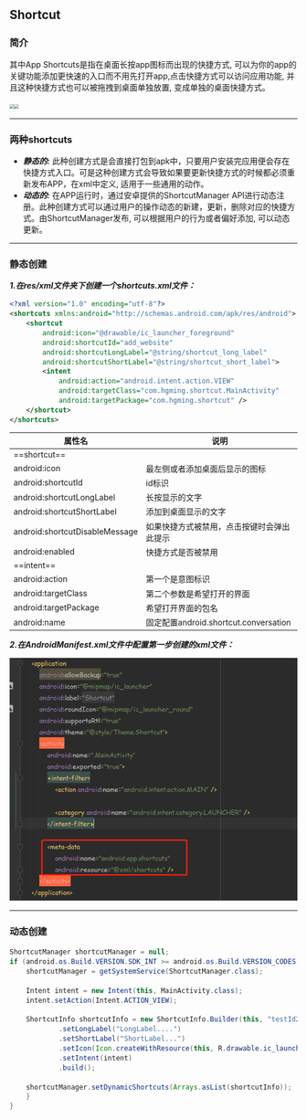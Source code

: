 ## Shortcut

### 简介

其中App Shortcuts是指在桌面长按app图标而出现的快捷方式, 可以为你的app的关键功能添加更快速的入口而不用先打开app,点击快捷方式可以访问应用功能, 并且这种快捷方式也可以被拖拽到桌面单独放置, 变成单独的桌面快捷方式。

<img src="https://upload-images.jianshu.io/upload_images/25584137-f9a9740214c6fb93.png" style="zoom: 50%;" /><img src="https://upload-images.jianshu.io/upload_images/25584137-6b342b0803665802.png" style="zoom:50%;" />



------

### 两种shortcuts

- ***静态的:*** 此种创建方式是会直接打包到apk中，只要用户安装完应用便会存在快捷方式入口。可是这种创建方式会导致如果要更新快捷方式的时候都必须重新发布APP，在xml中定义, 适用于一些通用的动作。
- ***动态的:*** 在APP运行时，通过安卓提供的ShortcutManager API进行动态注册。此种创建方式可以通过用户的操作动态的新建，更新，删除对应的快捷方式。由ShortcutManager发布, 可以根据用户的行为或者偏好添加, 可以动态更新。

------



### 静态创建

***1.在res/xml文件夹下创建一个shortcuts.xml文件：***

```xml
<?xml version="1.0" encoding="utf-8"?>
<shortcuts xmlns:android="http://schemas.android.com/apk/res/android">
    <shortcut
        android:icon="@drawable/ic_launcher_foreground"
        android:shortcutId="add_website"
        android:shortcutLongLabel="@string/shortcut_long_label"
        android:shortcutShortLabel="@string/shortcut_short_label">
        <intent
            android:action="android.intent.action.VIEW"
            android:targetClass="com.hgming.shortcut.MainActivity"
            android:targetPackage="com.hgming.shortcut" />
    </shortcut>
</shortcuts>
```

| 属性名                         | 说明                                       |
| ------------------------------ | ------------------------------------------ |
| ==shortcut==                   |                                            |
| android:icon                   | 最左侧或者添加桌面后显示的图标             |
| android:shortcutId             | id标识                                     |
| android:shortcutLongLabel      | 长按显示的文字                             |
| android:shortcutShortLabel     | 添加到桌面显示的文字                       |
| android:shortcutDisableMessage | 如果快捷方式被禁用，点击按键时会弹出此提示 |
| android:enabled                | 快捷方式是否被禁用                         |
| ==intent==                     |                                            |
| android:action                 | 第一个是意图标识                           |
| android:targetClass            | 第二个参数是希望打开的界面                 |
| android:targetPackage          | 希望打开界面的包名                         |
| android:name                   | 固定配置android.shortcut.conversation      |

***2.在AndroidManifest.xml文件中配置第一步创建的xml文件：***

![image-20220724172619717](Shortcut快捷方式/image-20220724172619717.png)

------



### 动态创建

```java
ShortcutManager shortcutManager = null;
if (android.os.Build.VERSION.SDK_INT >= android.os.Build.VERSION_CODES.N_MR1) {
	shortcutManager = getSystemService(ShortcutManager.class);
    
	Intent intent = new Intent(this, MainActivity.class);
	intent.setAction(Intent.ACTION_VIEW);
    
	ShortcutInfo shortcutInfo = new ShortcutInfo.Builder(this, "testId2")
	        .setLongLabel("LongLabel....")
	        .setShortLabel("ShortLabel...")
	        .setIcon(Icon.createWithResource(this, R.drawable.ic_launcher_foreground))
			.setIntent(intent)
			.build();
    
	shortcutManager.setDynamicShortcuts(Arrays.asList(shortcutInfo));
    }
}
```

